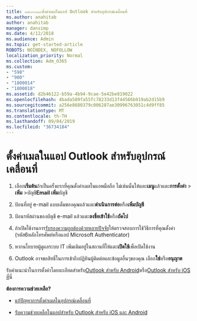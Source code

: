 ```yaml
---
title: ๑๘๐๐๐๑๔ตั้งค่าเมลในแอป Outlook สำหรับอุปกรณ์เคลื่อนที่
ms.author: anahitab
author: anahitab
manager: dansimp
ms.date: 4/12/2018
ms.audience: Admin
ms.topic: get-started-article
ROBOTS: NOINDEX, NOFOLLOW
localization_priority: Normal
ms.collection: Adm_O365
ms.custom:
- "598"
- "900"
- "1800014"
- "1800018"
ms.assetid: d2b46122-b59a-4b94-9cae-5e42be819022
ms.openlocfilehash: 4bada589fa55fc78233d13f44566b919ab2d15b9
ms.sourcegitcommit: a256e8680379c006287ae30996763051c4d9ff85
ms.translationtype: MT
ms.contentlocale: th-TH
ms.lasthandoff: 09/04/2019
ms.locfileid: "36734184"
---
```

# <a name="set-up-email-in-the-outlook-mobile-app"></a>ตั้งค่าเมลในแอป Outlook สำหรับอุปกรณ์เคลื่อนที่

1. เลือก**เริ่มต้น**ถ้าเป็นครั้งแรกที่คุณตั้งค่าเมลในแอพมือถือ ไม่เช่นนั้นให้แตะ**เมนู**แล้วแตะ**การตั้งค่า** \> **เพิ่ม** \>บัญชี**Email เพิ่ม**บัญชี

2. ป้อนที่อยู่ e-mail แบบเต็มของคุณแล้วแตะ**ดำเนินการต่อ**หรือ**เพิ่มบัญชี**

3. ป้อนรหัสผ่านของบัญชี e-mail แล้วแตะ**ลงชื่อเข้าใช้**หรือ**ถัดไป**

4. ถ้าเปิดใช้งานการ[รับรองความถูกต้องด้วยหลายปัจจัย](https://docs.microsoft.com/office365/admin/security-and-compliance/set-up-multi-factor-authentication)ให้ตรวจสอบการใช้วิธีการที่คุณตั้งค่า (รหัส6หลักโทรศัพท์หรือแอป Microsoft Authenticator)

5. หากนโยบายผู้ดูแลระบบ IT เพิ่มเติมอยู่ในสถานที่ให้แตะ**เปิดใช้**เพื่อเปิดใช้งาน

6. Outlook อาจขอสิทธิ์ในการเข้าถึงปฏิทินผู้ติดต่อและข้อมูลอื่นๆของคุณ เลือก**ใช่**หรือ**อนุญาต**

รับคำแนะนำในการตั้งค่าโดยละเอียดสำหรับ[Outlook สำหรับ Android](https://support.office.com/article/886db551-8dfa-4fd5-b835-f8e532091872.aspx)หรือ[Outlook สำหรับ iOS ที่](https://support.office.com/article/b2de2161-cc1d-49ef-9ef9-81acd1c8e234.aspx)นี่
  
 **ต้องการความช่วยเหลือ?**
  
- [แก้ปัญหาการตั้งค่าเมลในอุปกรณ์เคลื่อนที่](https://support.office.com/article/a264ef01-9c88-48fb-9285-7017e4f31f02.aspx)

- [รับความช่วยเหลือในแอปสำหรับ Outlook สำหรับ iOS และ Android](https://support.office.com/article/218a22d1-9fa5-4889-b689-de1c63493243.aspx#ID0EAABAAA=Contact_Support)
